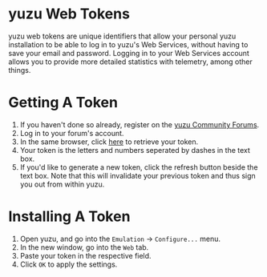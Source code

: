 # yuzu Web Tokens

yuzu web tokens are unique identifiers that allow your personal yuzu installation to be able to log in to yuzu's Web Services, without having to save your email and password. Logging in to your Web Services account allows you to provide more detailed statistics with telemetry, among other things.

# Getting A Token

1. If you haven't done so already, register on the [yuzu Community Forums](https://community.citra-emu.org/).
2. Log in to your forum's account.
3. In the same browser, click [here](https://profile.yuzu-emu.org) to retrieve your token.
4. Your token is the letters and numbers seperated by dashes in the text box.
5. If you'd like to generate a new token, click the refresh button beside the text box. Note that this will invalidate your previous token and thus sign you out from within yuzu.

# Installing A Token

1. Open yuzu, and go into the `Emulation` → `Configure...` menu.
2. In the new window, go into the `Web` tab.
3. Paste your token in the respective field.
4. Click `OK` to apply the settings.